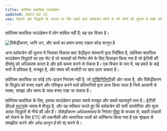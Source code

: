 ```yaml
---
title: एथेरियम क्लासिक फाउंडेशन
updated: 2022-02-22
seo: विचारों और सिद्धांतों के आधार पर नींव रखने वाले ब्लॉकचेन लोगों से बने लोगों की तुलना में कहीं अधिक शक्तिशाली क्यों हैं, इसकी व्याख्या।
---
```


एथेरियम क्लासिक फाउंडेशन में लोग शामिल नहीं हैं; यह एक विचार है।

![विकेंद्रीकरण, ध्वनि धन, और कार्य का प्रमाण बनाए रखना कोड कानून है](../../../src/images/foundation.png)

अन्य ब्लॉकचेन की तुलना में जिसका विकास भ्रष्ट केंद्रीकृत संस्थानों द्वारा निर्देशित है, एथेरियम क्लासिक फाउंडेशन सिद्धांतों का एक सेट है जो चरवाहों को निर्णय लेने के लिए डिज़ाइन किया गया है जो ईटीसी की दीर्घायु को अधिकतम करता है और इसे कब्जा करने से रोकता है। एक विचार के रूप में, यह हमले के कई रूपों से प्रतिरक्षा है, मजबूत है, और समय की कसौटी पर खरा उतर सकता है।

एथेरियम क्लासिक पर कोई टॉप-डाउन नियंत्रण नहीं है, जो [एंटीफ्रैगिलिटी](https://en.wikipedia.org/wiki/Antifragility)की ओर जाता है, और विकेंद्रीकरण के सिद्धांत को बनाए रखने और परिष्कृत करने वाले प्रतिभागियों द्वारा प्राप्त किया जाता है जिसे आसानी से व्यक्त, समझा और समय के साथ बनाए रखा जा सकता है।

एथेरियम क्लासिक के लिए, इसका फाउंडेशन इसका सबसे मजबूत और सबसे महत्वपूर्ण तत्व है। ईटीसी डीएओ [घटना](/why-classic/genesis)के जवाब में मौजूद है, और यह स्वीकार करते हुए कि ब्लॉकचेन की सभी उपयोगिता और मूल्य अंततः सिद्धांतों से नीचे की ओर हैं। _विकेंद्रीकरण अधिकतमवाद_ के निरंतर [पीछा](/why-classic/decentralism) के माध्यम से, बाहरी ताकतों को रोकने के लिए ETC की तकनीकी और सामाजिक परतों को कॉन्फ़िगर किया गया है एक श्रृंखला से समझौता करने और _कोड कानून है_ को रद्द करने से।

